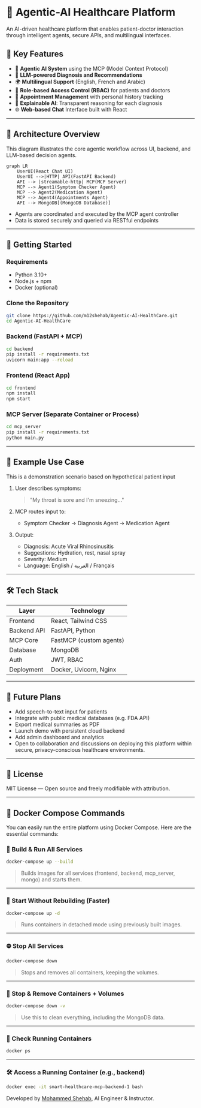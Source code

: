 # 🏥 Agentic-AI Healthcare Platform

An AI-driven healthcare platform that enables patient-doctor interaction through intelligent agents, secure APIs, and multilingual interfaces.

## 🌟 Key Features

- 🤖 **Agentic AI System** using the MCP (Model Context Protocol)	
- 🧠 **LLM-powered Diagnosis and Recommendations**
- 🌍 **Multilingual Support** (English, French and Arabic)
- 🔐 **Role-based Access Control (RBAC)** for patients and doctors
- 📅 **Appointment Management** with personal history tracking
- 💬 **Explainable AI**: Transparent reasoning for each diagnosis	
- 🌐 **Web-based Chat** Interface built with React	
---

## 🧠 Architecture Overview
This diagram illustrates the core agentic workflow across UI, backend, and LLM-based decision agents.

```mermaid
graph LR
    UserUI(React Chat UI)
    UserUI -->|HTTP| API(FastAPI Backend)
    API --> |streamable-http| MCP(MCP Server)
    MCP --> Agent1(Symptom Checker Agent)
    MCP --> Agent2(Medication Agent)
    MCP --> Agent4(Appointments Agent)
    API --> MongoDB[(MongoDB Database)]
````

* Agents are coordinated and executed by the MCP agent controller	
* Data is stored securely and queried via RESTful endpoints

---

## 🚀 Getting Started

### Requirements

* Python 3.10+
* Node.js + npm
* Docker (optional)

### Clone the Repository

```bash
git clone https://github.com/m12shehab/Agentic-AI-HealthCare.git
cd Agentic-AI-HealthCare
```

### Backend (FastAPI + MCP)

```bash
cd backend
pip install -r requirements.txt
uvicorn main:app --reload
```

### Frontend (React App)

```bash
cd frontend
npm install
npm start
```

### MCP Server (Separate Container or Process)

```bash
cd mcp_server
pip install -r requirements.txt
python main.py
```

---

## 🧪 Example Use Case
This is a demonstration scenario based on hypothetical patient input
1. User describes symptoms:

   > "My throat is sore and I'm sneezing..."

2. MCP routes input to:

   * Symptom Checker → Diagnosis Agent → Medication Agent

3. Output:

   * Diagnosis: Acute Viral Rhinosinusitis
   * Suggestions: Hydration, rest, nasal spray
   * Severity: Medium
   * Language: English / العربية / Français

---

## 🛠️ Tech Stack

| Layer       | Technology              |
| ----------- | ----------------------- |
| Frontend    | React, Tailwind CSS     |
| Backend API | FastAPI, Python         |
| MCP Core    | FastMCP (custom agents) |
| Database    | MongoDB                 |
| Auth        | JWT, RBAC               |
| Deployment  | Docker, Uvicorn, Nginx  |

---

## 🔮 Future Plans

* Add speech-to-text input for patients
* Integrate with public medical databases (e.g. FDA API)
* Export medical summaries as PDF
* Launch demo with persistent cloud backend
* Add admin dashboard and analytics
* Open to collaboration and discussions on deploying this platform within secure, privacy-conscious healthcare environments.

---

## 📄 License

MIT License — Open source and freely modifiable with attribution.

---



## 🐳 Docker Compose Commands

You can easily run the entire platform using Docker Compose. Here are the essential commands:

### 🔧 Build & Run All Services

```bash
docker-compose up --build
````

> Builds images for all services (frontend, backend, mcp\_server, mongo) and starts them.

---

### 🚀 Start Without Rebuilding (Faster)

```bash
docker-compose up -d
```

> Runs containers in detached mode using previously built images.

---

### ⛔ Stop All Services

```bash
docker-compose down
```

> Stops and removes all containers, keeping the volumes.

---

### 🧹 Stop & Remove Containers + Volumes

```bash
docker-compose down -v
```

> Use this to clean everything, including the MongoDB data.

---

### 🧾 Check Running Containers

```bash
docker ps
```

---

### 🛠️ Access a Running Container (e.g., backend)

```bash
docker exec -it smart-healthcare-mcp-backend-1 bash
```




Developed by [Mohammed Shehab](https://github.com/m12shehab), AI Engineer & Instructor.

